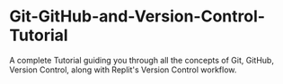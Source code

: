 # Git-GitHub-and-Version-Control-Tutorial
A complete Tutorial guiding you through all the concepts of Git, GitHub, Version Control, along with Replit's Version Control workflow.
